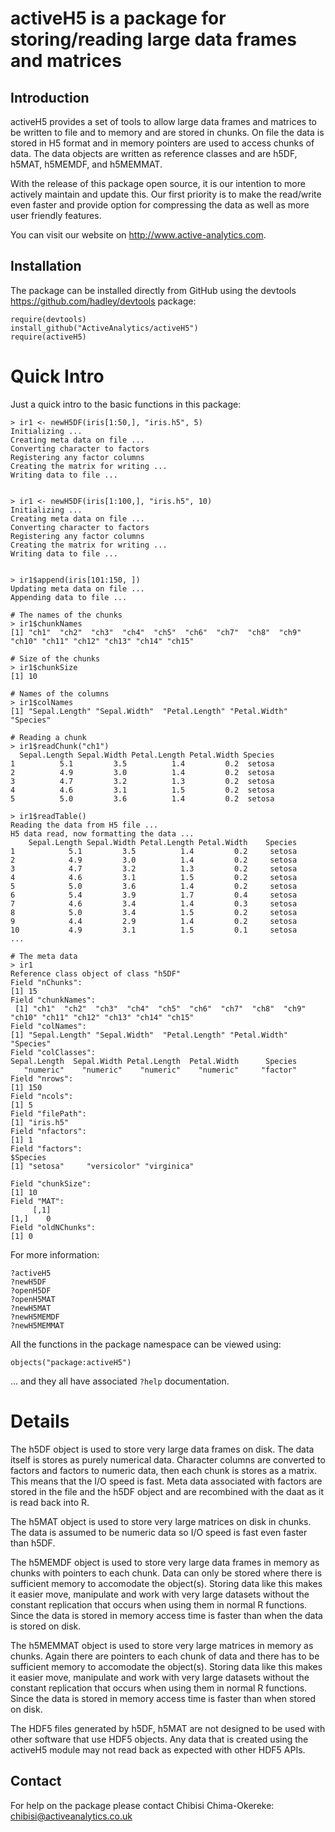 # activeH5 is a package for storing/reading large data frames and matrices

## Introduction

activeH5 provides a set of tools to allow large data frames and matrices to be written to file and to memory and are stored in chunks. On file the data is stored in H5 format and in memory pointers are used to access chunks of data. The data objects are written as reference classes and are h5DF, h5MAT, h5MEMDF, and h5MEMMAT.

With the release of this package open source, it is our intention to more actively maintain and update this. Our first priority is to make the read/write even faster and provide option for compressing the data as well as more user friendly features.

You can visit our website on <http://www.active-analytics.com>.

## Installation

The package can be installed directly from GitHub using the devtools <https://github.com/hadley/devtools> package:

```
require(devtools)
install_github("ActiveAnalytics/activeH5")
require(activeH5)
```

# Quick Intro

Just a quick intro to the basic functions in this package:

```
> ir1 <- newH5DF(iris[1:50,], "iris.h5", 5)
Initializing ...
Creating meta data on file ... 
Converting character to factors 
Registering any factor columns 
Creating the matrix for writing ... 
Writing data to file ... 


> ir1 <- newH5DF(iris[1:100,], "iris.h5", 10)
Initializing ...
Creating meta data on file ... 
Converting character to factors 
Registering any factor columns 
Creating the matrix for writing ... 
Writing data to file ... 


> ir1$append(iris[101:150, ])
Updating meta data on file ... 
Appending data to file ... 

# The names of the chunks
> ir1$chunkNames
[1] "ch1"  "ch2"  "ch3"  "ch4"  "ch5"  "ch6"  "ch7"  "ch8"  "ch9"  "ch10" "ch11" "ch12" "ch13" "ch14" "ch15"

# Size of the chunks
> ir1$chunkSize
[1] 10

# Names of the columns
> ir1$colNames
[1] "Sepal.Length" "Sepal.Width"  "Petal.Length" "Petal.Width"  "Species"

# Reading a chunk
> ir1$readChunk("ch1")
  Sepal.Length Sepal.Width Petal.Length Petal.Width Species
1          5.1         3.5          1.4         0.2  setosa
2          4.9         3.0          1.4         0.2  setosa
3          4.7         3.2          1.3         0.2  setosa
4          4.6         3.1          1.5         0.2  setosa
5          5.0         3.6          1.4         0.2  setosa

> ir1$readTable()
Reading the data from H5 file ... 
H5 data read, now formatting the data ... 
    Sepal.Length Sepal.Width Petal.Length Petal.Width    Species
1            5.1         3.5          1.4         0.2     setosa
2            4.9         3.0          1.4         0.2     setosa
3            4.7         3.2          1.3         0.2     setosa
4            4.6         3.1          1.5         0.2     setosa
5            5.0         3.6          1.4         0.2     setosa
6            5.4         3.9          1.7         0.4     setosa
7            4.6         3.4          1.4         0.3     setosa
8            5.0         3.4          1.5         0.2     setosa
9            4.4         2.9          1.4         0.2     setosa
10           4.9         3.1          1.5         0.1     setosa
...

# The meta data
> ir1
Reference class object of class "h5DF"
Field "nChunks":
[1] 15
Field "chunkNames":
 [1] "ch1"  "ch2"  "ch3"  "ch4"  "ch5"  "ch6"  "ch7"  "ch8"  "ch9"  "ch10" "ch11" "ch12" "ch13" "ch14" "ch15"
Field "colNames":
[1] "Sepal.Length" "Sepal.Width"  "Petal.Length" "Petal.Width"  "Species"     
Field "colClasses":
Sepal.Length  Sepal.Width Petal.Length  Petal.Width      Species 
   "numeric"    "numeric"    "numeric"    "numeric"     "factor" 
Field "nrows":
[1] 150
Field "ncols":
[1] 5
Field "filePath":
[1] "iris.h5"
Field "nfactors":
[1] 1
Field "factors":
$Species
[1] "setosa"     "versicolor" "virginica" 

Field "chunkSize":
[1] 10
Field "MAT":
     [,1]
[1,]    0
Field "oldNChunks":
[1] 0
```

For more information:

```
?activeH5
?newH5DF
?openH5DF
?openH5MAT
?newH5MAT
?newH5MEMDF
?newH5MEMMAT
```

All the functions in the package namespace can be viewed using:

```
objects("package:activeH5")
```
... and they all have associated `?help` documentation.

# Details

The h5DF object is used to store very large data frames on disk. The data itself is stores as purely numerical data. Character columns are converted to factors and factors to numeric data, then each chunk is stores as a matrix. This means that the I/O speed is fast. Meta data associated with factors are stored in the file and the h5DF object and are recombined with the daat as it is read back into R.

The h5MAT object is used to store very large matrices on disk in chunks. The data is assumed to be numeric data so I/O speed is fast even faster than h5DF.

The h5MEMDF object is used to store very large data frames in memory as chunks with pointers to each chunk. Data can only be stored where there is sufficient memory to accomodate the object(s). Storing data like this makes it easier move, manipulate and work with very large datasets without the constant replication that occurs when using them in normal R functions. Since the data is stored in memory access time is faster than when the data is stored on disk.

The h5MEMMAT object is used to store very large matrices in memory as chunks. Again there are pointers to each chunk of data and there has to be sufficient memory to accomodate the object(s). Storing data like this makes it easier move, manipulate and work with very large datasets without the constant replication that occurs when using them in normal R functions. Since the data is stored in memory access time is faster than when stored on disk.

The HDF5 files generated by h5DF, h5MAT are not designed to be used with other software that use HDF5 objects. Any data that is created using the activeH5 module may not read back as expected with other HDF5 APIs.


## Contact

For help on the package please contact Chibisi Chima-Okereke: chibisi@activeanalytics.co.uk
